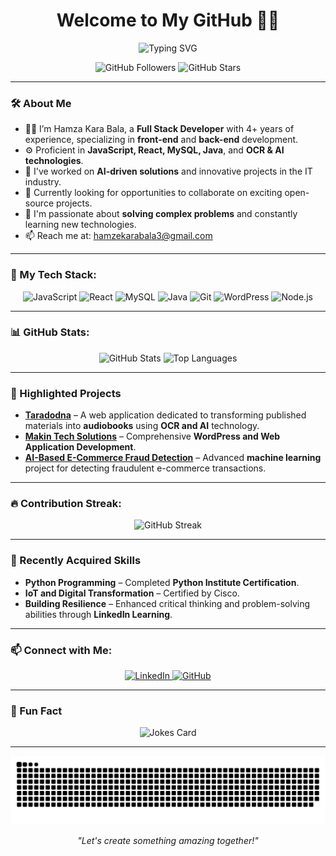 
<h1 align="center">Welcome to My GitHub 👨‍💻</h1>

<p align="center">
  <img src="https://readme-typing-svg.herokuapp.com?color=%2336BCF7&size=25&center=true&vCenter=true&width=450&lines=Full+Stack+Developer%7C+Software+Engineer;Experienced+in+JavaScript%2C+React%2C+MySQL;Passionate+about+AI+and+Innovation" alt="Typing SVG">
</p>


<p align="center">
  <img src="https://img.shields.io/github/followers/Unmar0?label=Followers&logo=github&style=for-the-badge" alt="GitHub Followers"> 
  <img src="https://img.shields.io/github/stars/Unmar0?affiliations=OWNER&style=for-the-badge&logo=github" alt="GitHub Stars">
</p>

---

### 🛠️ About Me

- 👨‍💻 I’m Hamza Kara Bala, a **Full Stack Developer** with 4+ years of experience, specializing in **front-end** and **back-end** development.
- ⚙️ Proficient in **JavaScript, React, MySQL, Java**, and **OCR & AI technologies**.
- 🔧 I've worked on **AI-driven solutions** and innovative projects in the IT industry.
- 🚀 Currently looking for opportunities to collaborate on exciting open-source projects.
- 💼 I'm passionate about **solving complex problems** and constantly learning new technologies.
- 📫 Reach me at: [hamzekarabala3@gmail.com](mailto:hamzekarabala3@gmail.com)

---

### 🚀 My Tech Stack:

<p align="center">
  <img src="https://img.shields.io/badge/JavaScript-F7DF1E?style=for-the-badge&logo=javascript&logoColor=black" alt="JavaScript">
  <img src="https://img.shields.io/badge/React-20232A?style=for-the-badge&logo=react&logoColor=61DAFB" alt="React">
  <img src="https://img.shields.io/badge/MySQL-4479A1?style=for-the-badge&logo=mysql&logoColor=white" alt="MySQL">
  <img src="https://img.shields.io/badge/Java-007396?style=for-the-badge&logo=java&logoColor=white" alt="Java">
  <img src="https://img.shields.io/badge/Git-F05032?style=for-the-badge&logo=git&logoColor=white" alt="Git">
  <img src="https://img.shields.io/badge/WordPress-21759B?style=for-the-badge&logo=wordpress&logoColor=white" alt="WordPress">
  <img src="https://img.shields.io/badge/Node.js-43853D?style=for-the-badge&logo=node-dot-js&logoColor=white" alt="Node.js">
</p>

---

### 📊 GitHub Stats:

<p align="center">
  <img src="https://github-readme-stats.vercel.app/api?username=Unmar0&show_icons=true&theme=algolia" alt="GitHub Stats">
  <img src="https://github-readme-stats.vercel.app/api/top-langs/?username=Unmar0&layout=compact&theme=algolia" alt="Top Languages">
</p>

---

### 🌟 Highlighted Projects

- [**Taradodna**](https://github.com/Unmar0/Taradodna) – A web application dedicated to transforming published materials into **audiobooks** using **OCR and AI** technology.
- [**Makin Tech Solutions**](https://github.com/Unmar0/MakinTech) – Comprehensive **WordPress and Web Application Development**.
- [**AI-Based E-Commerce Fraud Detection**](https://github.com/Unmar0/AI-Fraud-Detection) – Advanced **machine learning** project for detecting fraudulent e-commerce transactions.

---

### 🔥 Contribution Streak:

<p align="center">
  <img src="https://github-readme-streak-stats.herokuapp.com?user=Unmar0&theme=algolia" alt="GitHub Streak">
</p>

---

### 🧠 Recently Acquired Skills

- **Python Programming** – Completed **Python Institute Certification**.
- **IoT and Digital Transformation** – Certified by Cisco.
- **Building Resilience** – Enhanced critical thinking and problem-solving abilities through **LinkedIn Learning**.

---

### 📫 Connect with Me:

<p align="center">
  <a href="https://www.linkedin.com/in/hamza-kara-bala-8047041b4/">
    <img src="https://img.shields.io/badge/LinkedIn-0077B5?style=for-the-badge&logo=linkedin&logoColor=white" alt="LinkedIn">
  </a>
  <a href="https://github.com/Unmar0">
    <img src="https://img.shields.io/badge/GitHub-333?style=for-the-badge&logo=github&logoColor=white" alt="GitHub">
  </a>
</p>

---

### 📂 Fun Fact

<p align="center">
  <img src="https://readme-jokes.vercel.app/api?theme=dark" alt="Jokes Card">
</p>

---

<p align="center">
  <img src="https://github.com/Platane/snk/raw/output/github-contribution-grid-snake.svg" alt="Snake Animation">
</p>

<p align="center">
  <em>"Let's create something amazing together!"</em>
</p>
